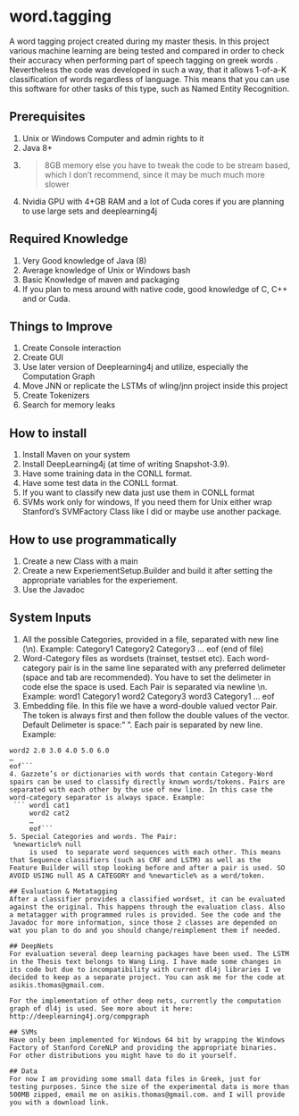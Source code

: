 # word.tagging
A word tagging project created during my master thesis. In this project various machine learning are being tested and compared in order to check their accuracy when performing part of speech tagging on greek words 
. Nevertheless the code was developed in such a way, that it allows 1-of-a-K classification of words regardless of language. This means that you can use this software for other tasks of this type, such as Named Entity Recognition.

## Prerequisites
 1.   Unix or Windows Computer and admin rights to it
 2.   Java 8+
 3.   >8GB memory else you have to tweak the code to be stream based, which I don’t recommend, since it may be much much more slower
 4.   Nvidia GPU with 4+GB RAM and a lot of Cuda cores if you are planning to use large sets and deeplearning4j

## Required Knowledge
 1.   Very Good knowledge of Java (8)
 2.   Average knowledge of Unix or Windows bash
 3.   Basic Knowledge of maven and packaging
 4.   If you plan to mess around with native code, good knowledge of C, C++ and or Cuda.

## Things to Improve
 1.   Create Console interaction
 2.   Create GUI
 3.   Use later version of Deeplearning4j and utilize, especially the Computation Graph
 4.   Move JNN or replicate the LSTMs of wling/jnn project inside this project
 5.   Create Tokenizers
 6.   Search for memory leaks

## How to install
 1.	Install Maven on your system
 2.	Install DeepLearning4j (at time of writing Snapshot-3.9). 
 3.	Have some training data in the CONLL format.
 4.	Have some test data in the CONLL format.
 5.	If you want to classify new data just use them in CONLL format
 6.	SVMs work only for windows, If you need them for Unix either wrap Stanford’s SVMFactory Class like I did or maybe use another package.

## How to use programmatically
 1.	Create a new Class with a main
 2.	Create a new ExperiementSetup.Builder and build it after setting the appropriate variables for the experiement.
 3.	Use the Javadoc

## System Inputs
 1.	All the possible Categories, provided in a file, separated with new line (\n). Example: 
		Category1
		Category2
		Category3
		…
		eof (end of file)
 2.	Word-Category files as wordsets (trainset, testset etc). Each word-category pair is in the same line separated with any preferred delimeter (space and tab are recommended). You have to set the delimeter in code else the space is used. Each Pair is separated via newline \n. Example:
		word1 Category1
		word2 Category3
		word3 Category1
		…
		eof
 3.	Embedding file. In this file we have a word-double valued vector Pair. The token is always first and then follow the double values of the vector. Default Delimeter is space:” ”. Each pair is separated by new line. Example:
   ```word1 1.0 2.0 3.0 4.0 5.0
  word2 2.0 3.0 4.0 5.0 6.0
  …
  eof```
 4.	Gazzete’s or dictionaries with words that contain Category-Word spairs can be used to classify directly known words/tokens. Pairs are separated with each other by the use of new line. In this case the word-category separator is always space. Example:
	```	word1 cat1
		word2 cat2
		…
		eof```
 5.	Special Categories and words. The Pair: 
	%newarticle% null
        is used  to separate word sequences with each other. This means that Sequence classifiers (such as CRF and LSTM) as well as the Feature Builder will stop looking before and after a pair is used. SO AVOID USING null AS A CATEGORY and %newarticle% as a word/token. 

## Evaluation & Metatagging
   After a classifier provides a classified wordset, it can be evaluated against the original. This happens through the evaluation class. Also a metatagger with programmed rules is provided. See the code and the Javadoc for more information, since those 2 classes are depended on wat you plan to do and you should change/reimplement them if needed. 

## DeepNets
   For evaluation several deep learning packages have been used. The LSTM in the Thesis text belongs to Wang Ling. I have made some changes in its code but due to incompatibility with current dl4j libraries I ve decided to keep as a separate project. You can ask me for the code at asikis.thomas@gmail.com.

   For the implementation of other deep nets, currently the computation graph of dl4j is used. See more about it here: http://deeplearning4j.org/compgraph

## SVMs
   Have only been implemented for Windows 64 bit by wrapping the Windows Factory of Stanford CoreNLP and providing the appropriate binaries. For other distributions you might have to do it yourself.

## Data
   For now I am providing some small data files in Greek, just for testing purposes. Since the size of the experimental data is more than 500MB zipped, email me on asikis.thomas@gmail.com. and I will provide you with a download link.


